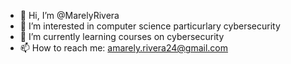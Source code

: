 - 👋 Hi, I’m @MarelyRivera
- 👀 I’m interested in computer science particurlary cybersecurity
- 🌱 I’m currently learning courses on cybersecurity
- 📫 How to reach me: amarely.rivera24@gmail.com

<!---
MarelyRivera/MarelyRivera is a ✨ special ✨ repository because its `README.md` (this file) appears on your GitHub profile.
You can click the Preview link to take a look at your changes.
--->
